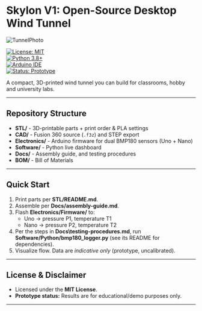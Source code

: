 # Skylon V1: Open-Source Desktop Wind Tunnel

![TunnelPhoto](https://github.com/user-attachments/assets/503b3e37-8a9f-4ccd-8122-8aeb38351430)


[![License: MIT](https://img.shields.io/badge/License-MIT-green.svg)](LICENSE)  
[![Python 3.8+](https://img.shields.io/badge/python-3.8%2B-blue.svg)](https://www.python.org/downloads/release/python-380/)  
[![Arduino IDE](https://img.shields.io/badge/Arduino-IDE-orange.svg)](https://www.arduino.cc/en/software)  
[![Status: Prototype](https://img.shields.io/badge/status-prototype-yellow.svg)]()

A compact, 3D-printed wind tunnel you can build for classrooms, hobby and university labs.

---

## Repository Structure

- **STL/** - 3D-printable parts + print order & PLA settings  
- **CAD/** - Fusion 360 source (`.f3z`) and STEP export  
- **Electronics/** - Arduino firmware for dual BMP180 sensors (Uno + Nano)  
- **Software/** - Python live dashboard 
- **Docs/** - Assembly guide, and testing procedures  
- **BOM/** - Bill of Materials  

---

## Quick Start

1. Print parts per **STL/README.md**.  
2. Assemble per **Docs/assembly-guide.md**.  
3. Flash **Electronics/Firmware/** to:  
   - Uno → pressure P1, temperature T1  
   - Nano → pressure P2, temperature T2  
4. Per the steps in **Docs\testing-procedures.md**, run **Software/Python/bmp180_logger.py** (see its README for dependencies). 
5. Visualize flow. Data are *indicative only* (prototype, uncalibrated).  

---

## License & Disclaimer

- Licensed under the **MIT License**.  
- **Prototype status:** Results are for educational/demo purposes only.  

---
